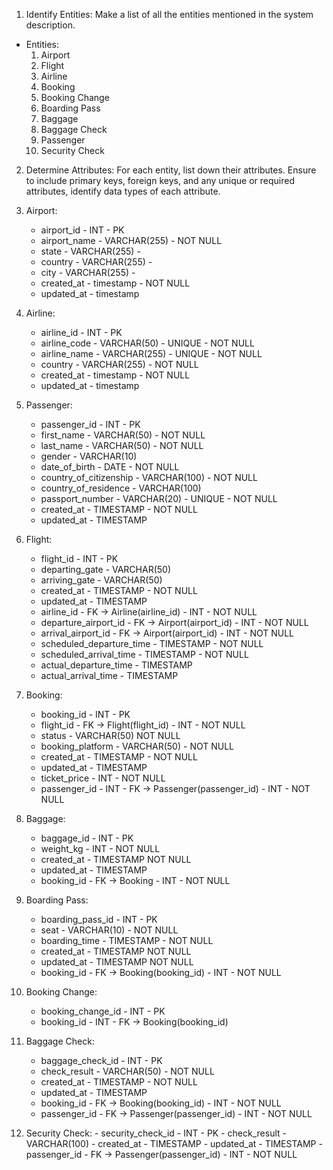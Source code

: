1. Identify Entities: Make a list of all the entities mentioned in the system description.
 - Entities:
    1. Airport
    2. Flight
    3. Airline
    4. Booking
    5. Booking Change
    6. Boarding Pass
    7. Baggage
    8. Baggage Check
    9. Passenger
    10. Security Check 

2. Determine Attributes: For each entity, list down their attributes. Ensure to include primary keys, foreign keys, and any unique or required attributes, identify data types of each attribute.
 
 1. Airport:
    - airport_id - INT - PK
    - airport_name - VARCHAR(255) - NOT NULL
    - state - VARCHAR(255) - 
    - country - VARCHAR(255) - 
    - city - VARCHAR(255) - 
    - created_at - timestamp - NOT NULL
    - updated_at - timestamp
  
 2. Airline: 
    - airline_id - INT - PK
    - airline_code - VARCHAR(50) - UNIQUE - NOT NULL
    - airline_name - VARCHAR(255) - UNIQUE - NOT NULL
    - country - VARCHAR(255) - NOT NULL
    - created_at - timestamp - NOT NULL
    - updated_at - timestamp

 3. Passenger:
    - passenger_id - INT - PK
    - first_name - VARCHAR(50) - NOT NULL
    - last_name - VARCHAR(50) - NOT NULL
    - gender - VARCHAR(10) 
    - date_of_birth - DATE - NOT NULL
    - country_of_citizenship - VARCHAR(100) - NOT NULL
    - country_of_residence - VARCHAR(100)
    - passport_number - VARCHAR(20) - UNIQUE - NOT NULL
    - created_at - TIMESTAMP - NOT NULL
    - updated_at - TIMESTAMP
  
 4. Flight:
    - flight_id - INT - PK
    - departing_gate - VARCHAR(50)
    - arriving_gate - VARCHAR(50)
    - created_at - TIMESTAMP - NOT NULL
    - updated_at - TIMESTAMP
    - airline_id - FK → Airline(airline_id) - INT - NOT NULL
    - departure_airport_id - FK → Airport(airport_id) - INT - NOT NULL
    - arrival_airport_id - FK → Airport(airport_id) - INT - NOT NULL
    - scheduled_departure_time - TIMESTAMP - NOT NULL
    - scheduled_arrival_time - TIMESTAMP - NOT NULL
    - actual_departure_time - TIMESTAMP 
    - actual_arrival_time - TIMESTAMP 

 5. Booking:
    - booking_id - INT - PK
    - flight_id - FK → Flight(flight_id) - INT - NOT NULL
    - status - VARCHAR(50) NOT NULL
    - booking_platform - VARCHAR(50) - NOT NULL
    - created_at - TIMESTAMP - NOT NULL
    - updated_at - TIMESTAMP
    - ticket_price - INT - NOT NULL
    - passenger_id - INT - FK → Passenger(passenger_id) - INT - NOT NULL

 6. Baggage:
    - baggage_id - INT - PK
    - weight_kg - INT - NOT NULL
    - created_at - TIMESTAMP NOT NULL
    - updated_at - TIMESTAMP
    - booking_id - FK → Booking - INT - NOT NULL

 7. Boarding Pass:
    - boarding_pass_id - INT - PK
    - seat - VARCHAR(10) - NOT NULL
    - boarding_time - TIMESTAMP - NOT NULL
    - created_at - TIMESTAMP NOT NULL
    - updated_at - TIMESTAMP NOT NULL
    - booking_id - FK → Booking(booking_id) - INT - NOT NULL

 5. Booking Change:
    - booking_change_id - INT - PK
    - booking_id - INT - FK → Booking(booking_id)

 8. Baggage Check:
    - baggage_check_id - INT - PK
    - check_result - VARCHAR(50) - NOT NULL
    - created_at - TIMESTAMP - NOT NULL
    - updated_at - TIMESTAMP
    - booking_id - FK → Booking(booking_id) - INT - NOT NULL
    - passenger_id - FK → Passenger(passenger_id) - INT - NOT NULL

 10. Security Check:
    - security_check_id - INT - PK
    - check_result - VARCHAR(100) 
    - created_at - TIMESTAMP
    - updated_at - TIMESTAMP
    - passenger_id - FK → Passenger(passenger_id) - INT - NOT NULL
 
  
